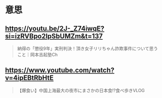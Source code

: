 # 意思

## https://youtu.be/2J-_Z74iwqE?si=izRVBpo2IpSbUMZm&t=137

> 納得の「懲役9年」実刑判決！頂き女子リリちゃん詐欺事件について思うこと｜岡本吉起塾Ch

## https://www.youtube.com/watch?v=4ipEBtRbHtE 

>【爆食い】中国上海最大の夜市にまさかの日本食⁉︎食べ歩きVLOG 
